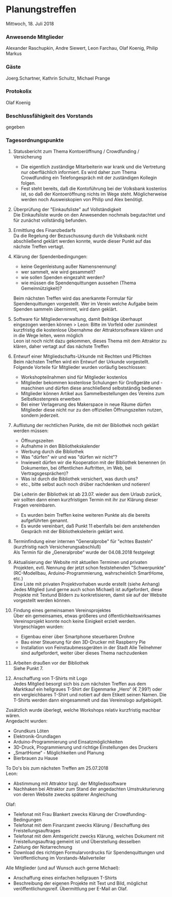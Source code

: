 # **Planungstreffen**
Mittwoch, 18. Juli 2018

### Anwesende Mitglieder
Alexander Raschupkin, Andre Siewert, Leon Farchau, Olaf Koenig, Philip Markus

### Gäste
Joerg.Schartner, Kathrin Schultz, Michael Prange

### Protokolix
Olaf Koenig

### Beschlussfähigkeit des Vorstands
gegeben

### Tagesordnungspunkte
1. Statusbericht zum Thema Kontoeröffnung / Crowdfunding / Versicherung  
    - Die eigentlich zuständige Mitarbeiterin war krank und die Vertretung nur oberflächlich informiert. Es wird daher zum Thema Crowdfunding ein Telefongespräch mit der zuständigen Kollegin folgen.
    - Fest steht bereits, daß die Kontoführung bei der Volksbank kostenlos ist, so daß der Kontoeröffnung nichts im Wege steht. Möglicherweise werden noch Ausweiskopien von Philip und Alex benötigt.
1. Überprüfung der "Einkaufsliste" auf Vollständigkeit  
    Die Einkaufsliste wurde on den Anwesenden nochmals begutachtet und für zunächst
vollständig befunden.
1. Ermittlung des Finanzbedarfs  
    Da die Regelung der Bezuschussung durch die Volksbank nicht abschließend geklärt
werden konnte, wurde dieser Punkt auf das nächste Treffen vertagt.
1. Klärung der Spendenbedingungen:
    - keine Gegenleistung außer Namensnennung!
    - wer sammelt, wie wird gesammelt?
    - wie sollen Spenden eingezahlt werden?
    - wie müssen die Spendenquittungen aussehen (Thema Gemeinnützigkeit)?

    Beim nächsten Treffen wird das anerkannte Formular für Spendenquittungen vorgestellt.
Wer im Verein welche Aufgabe beim Spenden sammeln übernimmt, wird dann geklärt.
1. Software für Mitgliederverwaltung, damit Beiträge überhaupt eingezogen werden können > Leon: Bitte im Vorfeld oder zumindest kurzfristig die kostenlose Übernahme der Attraktorsoftware klären und in die Wege leiten, wenn möglich  
    Leon ist noch nicht dazu gekommen, dieses Thema mit dem Attraktor zu klären, daher vertagt auf das nächste Treffen
1. Entwurf einer Mitgliedschafts-Urkunde mit Rechten und Pflichten  
    Beim nächsten Treffen wird ein Entwurf der Urkunde vorgestellt. Folgende Vorteile für Mitglieder wurden vorläufig beschlossen:
    - Workshopteilnahmen sind für Mitglieder kostenlos
    - Mitglieder bekommen kostenlose Schulungen für Großgeräte und -maschinen und dürfen diese anschließend selbstständig bedienen
    - Mitglieder können Artikel aus Sammelbestellungen des Vereins zum Selbstkostenpreis erwerben
    - Bei einer Verlagerung des Makerspace in neue Räume dürfen Mitglieder diese nicht nur zu den offiziellen Öffnungszeiten nutzen, sondern jederzeit.
1. Auflistung der rechtlichen Punkte, die mit der Bibliothek noch geklärt werden müssen:
    - Öffnungszeiten
    - Aufnahme in den Bibliothekskalender
    - Werbung durch die Bibliothek
    - Was "dürfen" wir und was "dürfen wir nicht"?
    - Inwieweit dürfen wir die Kooperation mit der Bibliothek benennen (in Dokumenten, bei öffentlichen Auftritten, im Web, bei Vertragsgesprächen)?
    - Was ist durch die Bibliothek versichert, was durch uns?
    - etc., bitte selbst auch noch drüber nachdenken und notieren!
    
    Die Leiterin der Bibliothek ist ab 23.07. wieder aus dem Urlaub zurück, wir sollten dann einen kurzfristigen Termin mit ihr zur Klärung dieser Fragen vereinbaren.

    - Es wurden beim Treffen keine weiteren Punkte als die bereits aufgeführten genannt.
    - Es wurde vereinbart, daß Punkt 11 ebenfalls bei dem anstehenden Gespräch mit der
Bibliotheksleiterin geklärt wird.
1. Terminfindung einer internen "Generalprobe" für "echtes Basteln" (kurzfristig nach Versicherungsabschluß)  
    Als Termin für die „Generalprobe“ wurde der 04.08.2018 festgelegt
1. Aktualisierung der Website mit aktuellen Terminen und privaten Projekten, evtl. Nennung der jetzt schon feststehenden "Schwerpunkte" (RC-Modellbau, Arduino-Programmierung, wahrscheinlich SmartHome, etc.)  
    Eine Liste mit privaten Projektvorhaben wurde erstellt (siehe Anhang) Jedes Mitglied (und gerne auch schon Michael) ist aufgefordert, diese Projekte mit Textund Bildern zu konkretisieren, damit sie auf der Website vorgestellt werden können.
1. Findung eines gemeinsamen Vereinsprojektes  
    Über ein gemeinsames, etwas größeres und öffentlichkeitswirksames Vereinsprojekt konnte noch keine Einigkeit erzielt werden. Vorgeschlagen wurden:
    - Eigenbau einer über Smartphone steuerbaren Drohne
    - Bau einer Steuerung für den 3D-Drucker mit Raspberry Pie
    - Installation von Feinstaubmessgeräten in der Stadt Alle Teilnehmer sind aufgefordert, weiter über dieses Thema nachzudenken

1. Arbeiten draußen vor der Bibliothek  
    Siehe Punkt 7.
1. Anschaffung von T-Shirts mit Logo  
    Jedes Mitglied besorgt sich bis zum nächsten Treffen aus dem Marktkauf ein hellgraues T-Shirt der Eigenmarke „Hero“ (€ 7,99?) oder ein vergleichbares T-Shirt und notiert auf dem Etikett seinen Namen. Die T-Shirts werden dann eingesammelt und das Vereinslogo aufgebügelt.

Zusätzlich wurde überlegt, welche Workshops relativ kurzfristig machbar wären.  
Angedacht wurden:
- Grundkurs Löten
- Elektronik-Grundlagen
- Arduino-Programmierung und Einsatzmöglichkeiten
- 3D-Druck, Programmierung und richtige Einstellungen des Druckers
- „SmartHome“ - Möglichkeiten und Planung
- Bierbrauen zu Hause

To Do's bis zum nächsten Treffen am 25.07.2018  
Leon:
- Abstimmung mit Attraktor bzgl. der Mitgliedssoftware
- Nachhaken bei Attraktor zum Stand der angedachten Umstrukturierung von deren Website zwecks späterer Angleichung

Olaf:  
- Telefonat mit Frau Blankert zwecks Klärung der Crowdfunding-Bedingungen
- Telefonat mit dem Finanzamt zwecks Klärung / Beschaffung des Freistellungsauftrages
- Telefonat mit dem Amtsgericht zwecks Klärung, welches Dokument mit Freistellungsauftrag gemeint ist und Überstellung desselben
- Zahlung der Notarrechnung
- Download des richtigen Formularvordrucks für Spendenquittungen und Veröffentlichung im Vorstands-Mailverteiler

Alle Mitglieder (und auf Wunsch auch gerne Michael):
- Anschaffung eines einfachen hellgrauen T-Shirts
- Beschreibung der eigenen Projekte mit Text und Bild, möglichst veröffentlichungsreif. Übermittlung per E-Mail an Olaf.